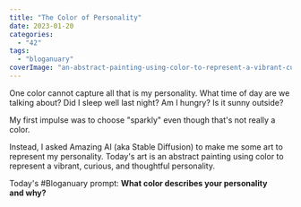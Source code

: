 ```yaml
---
title: "The Color of Personality"
date: 2023-01-20
categories: 
  - "42"
tags: 
  - "bloganuary"
coverImage: "an-abstract-painting-using-color-to-represent-a-vibrant-curious-and-thoughtful-personality.-45d8d954.png"
---
```


One color cannot capture all that is my personality. What time of day are we talking about? Did I sleep well last night? Am I hungry? Is it sunny outside?

My first impulse was to choose "sparkly" even though that's not really a color.

Instead, I asked Amazing AI (aka Stable Diffusion) to make me some art to represent my personality. Today's art is an abstract painting using color to represent a vibrant, curious, and thoughtful personality.

Today's #Bloganuary prompt: **What color describes your personality and why?**
